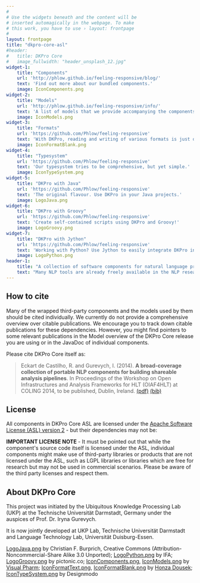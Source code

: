 ```yaml
---
#
# Use the widgets beneath and the content will be
# inserted automagically in the webpage. To make
# this work, you have to use › layout: frontpage
#
layout: frontpage
title: "dkpro-core-asl"
#header:
#	title: DKPro Core
#   image_fullwidth: "header_unsplash_12.jpg"
widget-1:
    title: "Components"
    url: 'http://phlow.github.io/feeling-responsive/blog/'
    text: 'Find out more about our bundled components.'
    image: IconComponents.png
widget-2:
    title: "Models"
    url: 'http://phlow.github.io/feeling-responsive/info/'
    text: 'A list of models that we provide accompanying the components.'
    image: IconModels.png
widget-3:
    title: "Formats"
    url: 'https://github.com/Phlow/feeling-responsive'
    text: 'With DKPro, reading and writing of various formats is just one line of code away.'
    image: IconFormatBlank.png
widget-4:
    title: "Typesystem"
    url: 'https://github.com/Phlow/feeling-responsive'
    text: 'Our typesystem tries to be comprehensive, but yet simple.'
    image: IconTypeSystem.png
widget-5:
    title: "DKPro with Java"
    url: 'https://github.com/Phlow/feeling-responsive'
    text: 'The original flavour. Use DKPro in your Java projects.'
    image: LogoJava.png
widget-6:
    title: "DKPro with Groovy"
    url: 'https://github.com/Phlow/feeling-responsive'
    text: 'Create self-contained scripts using DKPro and Groovy!'
    image: LogoGroovy.png
widget-7:
    title: "DKPro with Jython"
    url: 'https://github.com/Phlow/feeling-responsive'
    text: 'Working with Python? Use Jython to easily integrate DKPro into your projects!'
    image: LogoPython.png
header-1:
    title: "A collection of software components for natural language processing (NLP) based on the Apache [UIMA][14] framework."
    text: "Many NLP tools are already freely available in the NLP research community. DKPro Core provides UIMA components wrapping these tools (and some original tools) so they can be used interchangeably in UIMA processing pipelines. DKPro Core builds heavily on [uimaFIT][15] which allows for rapid and easy development of NLP processing pipelines, for wrapping existing tools and for creating original UIMA components."
---
```



How to cite
-----------

Many of the wrapped third-party components and the models used by them should be cited individually. We currently do not provide a comprehensive overview over citable publications. We encourage you to track down citable publications for these dependencies. However, you might find pointers to some relevant publications in the Model overview of the DKPro Core release you are using or in the JavaDoc of individual components.

Please cite DKPro Core itself as:

> Eckart de Castilho, R. and Gurevych, I. (2014). **A broad-coverage collection of portable NLP components for building shareable analysis pipelines**. In Proceedings of the Workshop on Open Infrastructures and Analysis Frameworks for HLT (OIAF4HLT) at COLING 2014, to be published, Dublin, Ireland.
[(pdf)][1] [(bib)][2]

License
-------

All components in DKPro Core ASL are licensed under the [Apache Software License (ASL) version 2][3] - but their dependencies may not be:

**IMPORTANT LICENSE NOTE** - It must be pointed out that while the component's source code itself is licensed under the ASL, individual components might make use of third-party libraries or products that are not licensed under the ASL, such as LGPL libraries or libraries which are free for research but may not be used in commercial scenarios. Please be aware of the third party licenses and respect them.

About DKPro Core
----------------

This project was initiated by the Ubiquitous Knowledge Processing Lab (UKP) at the Technische Universität Darmstadt, Germany under the auspices of Prof. Dr. Iryna Gurevych.

It is now jointly developed at UKP Lab, Technische Universität Darmstadt and Language Technology Lab, Universität Duisburg-Essen.



<span class="footnotes">[LogoJava.png][4] by Christian F. Burprich, Creative Commons (Attribution-Noncommercial-Share Alike 3.0 Unported); [LogoPython.png][5] by IFA; [LogoGroovy.png][6] by pictonic.co; [IconComponents.png][7], [IconModels.png][8] by [Visual Pharm][9]; [IconFormatText.png][10], [IconFormatBlank.png][11] by [Honza Dousek][12]; [IconTypeSystem.png][13] by Designmodo</span>

[1]: https://www.ukp.tu-darmstadt.de/fileadmin/user_upload/Group_UKP/OIAF4HLT2014DKProCore_cameraready.pdf
[2]: https://www.ukp.tu-darmstadt.de/publications/details/?no_cache=1&tx_bibtex_pi1%5Bpub_id%5D=TUD-CS-2014-0864&type=99&tx_bibtex_pi1%5Bbibtex%5D=yes
[3]: http://www.apache.org/licenses/LICENSE-2.0
[4]: https://www.iconfinder.com/icons/16890/java_icon#size=128
[5]: https://www.iconfinder.com/icons/282803/logo_python_icon#size=128
[6]: http://findicons.com/icon/576242/pl_groovy_02?id=576242
[7]: https://www.iconfinder.com/icons/175334/services_icon#size=128
[8]: https://www.iconfinder.com/icons/174880/database_icon#size=128
[9]: http://icons8.com/
[10]: https://www.iconfinder.com/icons/199323/extension_file_format_txt_icon#size=128
[11]: https://www.iconfinder.com/icons/199231/blank_extension_file_format_icon#size=128
[12]: https://www.iconfinder.com/iconsets/lexter-flat-colorfull-file-formats
[13]: https://www.iconfinder.com/icons/115791/tag_icon#size=128
[14]: http://uima.apache.org
[15]: http://uima.apache.org/uimafit
